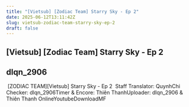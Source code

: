 ```yaml
---
title: "[Vietsub] [Zodiac Team] Starry Sky - Ep 2"
date: 2025-06-12T13:11:42Z
slug: vietsub-zodiac-team-starry-sky-ep-2
draft: false
---
```


## [Vietsub] [Zodiac Team] Starry Sky - Ep 2

## dlqn_2906

​ ​[ZODIAC TEAM][Vietsub] Starry Sky - Ep 2​ ​ ​​Staff​ ​Translator: QuynhChi​Checker: dlqn_2906​Timer & Encore: Thiên Thanh​Uploader: dlqn_2906 & Thiên Thanh​ ​Online​Youtube​Download​MF​